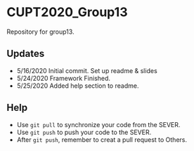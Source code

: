 # CUPT2020_Group13
Repository for group13.

## Updates
- 5/16/2020 Initial commit. Set up readme & slides
- 5/24/2020 Framework Finished.
- 5/25/2020 Added help section to readme.

## Help
- Use `git pull` to synchronize your code from the SEVER.
- Use `git push` to push your code to the SEVER.
- After `git push`, remember to creat a pull request to Others.
